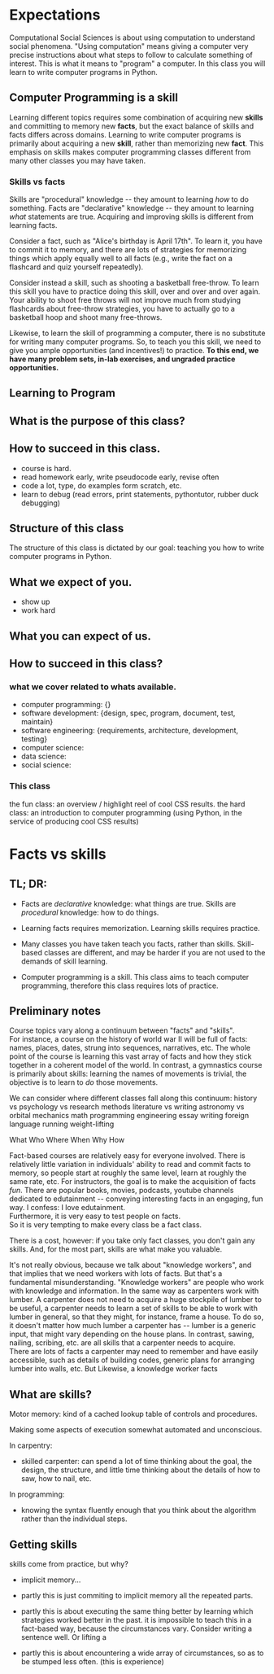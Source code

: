 # Expectations

Computational Social Sciences is about using computation to understand social phenomena.  "Using computation" means giving a computer very precise instructions about what steps to follow to calculate something of interest.  This is what it means to "program" a computer.  In this class you will learn to write computer programs in Python.

## Computer Programming is a skill

Learning different topics requires some combination of acquiring new **skills** and committing to memory new **facts**, but the exact balance of skills and facts differs across domains.  Learning to write computer programs is primarily about acquiring a new **skill**, rather than memorizing new **fact**.  This emphasis on skills makes computer programming classes different from many other classes you may have taken.

### Skills vs facts 

Skills are "procedural" knowledge -- they amount to learning *how* to do something.  Facts are "declarative" knowledge -- they amount to learning *what* statements are true. Acquiring and improving skills is different from learning facts.  

Consider a fact, such as "Alice's birthday is April 17th".  To learn it, you have to commit it to memory, and there are lots of strategies for memorizing things which apply equally well to all facts (e.g., write the fact on a flashcard and quiz yourself repeatedly).    

Consider instead a skill, such as shooting a basketball free-throw.  To learn this skill you have to practice doing this skill, over and over and over again.  Your ability to shoot free throws will not improve much from studying flashcards about free-throw strategies, you have to actually go to a basketball hoop and shoot many free-throws.  

Likewise, to learn the skill of programming a computer, there is no substitute for writing many computer programs.  So, to teach you this skill, we need to give you ample opportunities (and incentives!) to practice.  **To this end, we have many problem sets, in-lab exercises, and ungraded practice opportunities.**

## Learning to Program

## What is the purpose of this class?

## How to succeed in this class.
- course is hard.
- read homework early, write pseudocode early, revise often
- code a lot, type, do examples form scratch, etc.
- learn to debug (read errors, print statements, pythontutor, rubber duck debugging)



## Structure of this class

The structure of this class is dictated by our goal: teaching you how to write computer programs in Python.


## What we expect of you.

- show up
- work hard

## What you can expect of us.


## How to succeed in this class?


### what we cover related to whats available.
- computer programming: {}
- software development: {design, spec, program, document, test, maintain}
- software engineering: {requirements, architecture, development, testing}
- computer science: 
- data science:
- social science: 


### This class
the fun class: an overview / highlight reel of cool CSS results.
the hard class: an introduction to computer programming (using Python, in the service of producing cool CSS results)


# Facts vs skills

## TL; DR:

- Facts are *declarative* knowledge: what things are true.  Skills are *procedural* knowledge: how to do things.

- Learning facts requires memorization.  Learning skills requires practice.  

- Many classes you have taken teach you facts, rather than skills.  Skill-based classes are different, and may be harder if you are not used to the demands of skill learning.

- Computer programming is a skill.  This class aims to teach computer programming, therefore this class requires lots of practice.

## Preliminary notes

Course topics vary along a continuum between "facts" and "skills".  
For instance, a course on the history of world war II will be full of facts: names, places, dates, strung into sequences, narratives, etc. The whole point of the course is learning this vast array of facts and how they stick together in a coherent model of the world. 
In contrast, a gymnastics course is primarily about skills: learning the names of movements is trivial, the objective is to learn to *do* those movements.

We can consider where different classes fall along this continuum:
history vs 
psychology vs research methods
literature vs writing
astronomy vs orbital mechanics
math
programming
engineering
essay writing
foreign language
running
weight-lifting

What
Who
Where
When
Why
How

Fact-based courses are relatively easy for everyone involved.  There is relatively little variation in individuals' ability to read and commit facts to memory, so people start at roughly the same level, learn at roughly the same rate, etc.  For instructors, the goal is to make the acquisition of facts *fun*.  There are popular books, movies, podcasts, youtube channels dedicated to edutainment -- conveying interesting facts in an engaging, fun way.  I confess: I love edutainment.  
Furthermore, it is very easy to test people on facts.  
So it is very tempting to make every class be a fact class.  

There is a cost, however: if you take only fact classes, you don't gain any skills.  And, for the most part, skills are what make you valuable.



It's not really obvious, because we talk about "knowledge workers", and that implies that we need workers with lots of facts.  But that's a fundamental misunderstanding. "Knowledge workers" are people who work with knowledge and information.  In the same way as carpenters work with lumber.  A carpenter does not need to acquire a huge stockpile of lumber to be useful, a carpenter needs to learn a set of skills to be able to work with lumber in general, so that they might, for instance, frame a house.  To do so, it doesn't matter how much lumber a carpenter has -- lumber is a generic input, that might vary depending on the house plans.  In contrast, sawing, nailing, scribing, etc. are all skills that a carpenter needs to acquire.  
There are lots of facts a carpenter may need to remember and have easily accessible, such as details of building codes, generic plans for arranging lumber into walls, etc.  But Likewise, a knowledge worker facts


## What are skills?

Motor memory: kind of a cached lookup table of controls and procedures.

Making some aspects of execution somewhat automated and unconscious.

In carpentry:
- skilled carpenter: can spend a lot of time thinking about the goal, the design, the structure, and little time thinking about the details of how to saw, how to nail, etc.

In programming: 
- knowing the syntax fluently enough that you think about the algorithm rather than the individual steps.

## Getting skills

skills come from practice, but why?

- implicit memory... 

- partly this is just commiting to implicit memory all the repeated parts.

- partly this is about executing the same thing better by learning which strategies worked better in the past.  it is impossible to teach this in a fact-based way, because the circumstances vary.  Consider writing a sentence well.  Or lifting a 

- partly this is about encountering a wide array of circumstances, so as to be stumped less often.  (this is experience)


